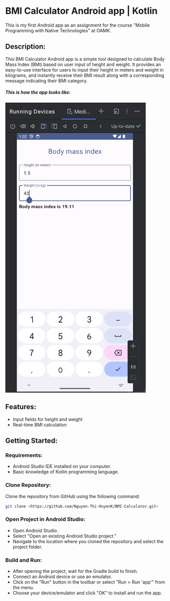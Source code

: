# BMI Calculator Android app | Kotlin
This is my first Android app as an assignment for the course "Mobile Programming with Native Technologies" at OAMK.
## Description:
This BMI Calculator Android app is a simple tool designed to calculate Body Mass Index (BMI) based on user input of height and weight. 
It provides an easy-to-use interface for users to input their height in meters and weight in kilograms, and instantly receive their 
BMI result along with a corresponding message indicating their BMI category.
##### This is how the app looks like:
![BMI Calculator](https://github.com/Nguyen-Thi-HuyenK/BMI-Calculator/blob/master/assets/BMI-Calculator.png)

## Features:
- Input fields for height and weight
- Real-time BMI calculation

## Getting Started:
### Requirements:
- Android Studio IDE installed on your computer.
- Basic knowledge of Kotlin programming language.
### Clone Repository:
Clone the repository from GitHub using the following command: 
```bash
git clone <https://github.com/Nguyen-Thi-HuyenK/BMI-Calculator.git>
```
### Open Project in Android Studio:
- Open Android Studio.
- Select "Open an existing Android Studio project."
- Navigate to the location where you cloned the repository and select the project folder.
### Build and Run:
- After opening the project, wait for the Gradle build to finish.
- Connect an Android device or use an emulator.
- Click on the "Run" button in the toolbar or select "Run > Run 'app'" from the menu.
- Choose your device/emulator and click "OK" to install and run the app.
